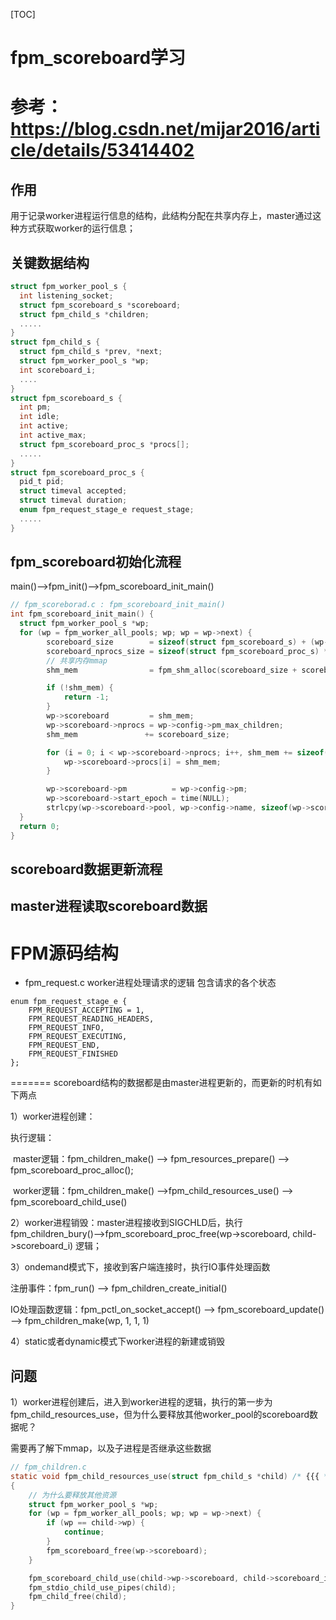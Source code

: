 [TOC]

# fpm_scoreboard学习

参考：https://blog.csdn.net/mijar2016/article/details/53414402
=======
## 作用

用于记录worker进程运行信息的结构，此结构分配在共享内存上，master通过这种方式获取worker的运行信息；

## 关键数据结构

```c
struct fpm_worker_pool_s {
  int listening_socket;
  struct fpm_scoreboard_s *scoreboard;
  struct fpm_child_s *children;
  .....
}
struct fpm_child_s {
  struct fpm_child_s *prev, *next;
  struct fpm_worker_pool_s *wp;
  int scoreboard_i;
  ....
}
struct fpm_scoreboard_s {
  int pm;
  int idle;
  int active;
  int active_max;
  struct fpm_scoreboard_proc_s *procs[];
  .....
}
struct fpm_scoreboard_proc_s {
  pid_t pid;
  struct timeval accepted;
  struct timeval duration;
  enum fpm_request_stage_e request_stage;
  .....
}
```


## fpm_scoreboard初始化流程

main()-->fpm_init()-->fpm_scoreboard_init_main()

```c
// fpm_scoreborad.c : fpm_scoreboard_init_main()
int fpm_scoreboard_init_main() {
  struct fpm_worker_pool_s *wp;
  for (wp = fpm_worker_all_pools; wp; wp = wp->next) {
        scoreboard_size        = sizeof(struct fpm_scoreboard_s) + (wp->config->pm_max_children) * sizeof(struct fpm_scoreboard_proc_s *);
		scoreboard_nprocs_size = sizeof(struct fpm_scoreboard_proc_s) * wp->config->pm_max_children;
        // 共享内存mmap
		shm_mem                = fpm_shm_alloc(scoreboard_size + scoreboard_nprocs_size);

		if (!shm_mem) {
			return -1;
		}
		wp->scoreboard         = shm_mem;
		wp->scoreboard->nprocs = wp->config->pm_max_children;
		shm_mem               += scoreboard_size;

		for (i = 0; i < wp->scoreboard->nprocs; i++, shm_mem += sizeof(struct fpm_scoreboard_proc_s)) {
			wp->scoreboard->procs[i] = shm_mem;
		}

		wp->scoreboard->pm          = wp->config->pm;
		wp->scoreboard->start_epoch = time(NULL);
		strlcpy(wp->scoreboard->pool, wp->config->name, sizeof(wp->scoreboard->pool));
  }
  return 0;
}
```


## scoreboard数据更新流程

## master进程读取scoreboard数据

# FPM源码结构
+ fpm_request.c
  worker进程处理请求的逻辑
  包含请求的各个状态
```
enum fpm_request_stage_e {
	FPM_REQUEST_ACCEPTING = 1,
	FPM_REQUEST_READING_HEADERS,
	FPM_REQUEST_INFO,
	FPM_REQUEST_EXECUTING,
	FPM_REQUEST_END,
	FPM_REQUEST_FINISHED
};
```
=======
scoreboard结构的数据都是由master进程更新的，而更新的时机有如下两点

1）worker进程创建：

   执行逻辑：

​     master逻辑：fpm_children_make() --> fpm_resources_prepare() --> fpm_scoreboard_proc_alloc();

​     worker逻辑：fpm_children_make() -->fpm_child_resources_use() --> fpm_scoreboard_child_use()

2）worker进程销毁：master进程接收到SIGCHLD后，执行fpm_children_bury()-->fpm_scoreboard_proc_free(wp->scoreboard, child->scoreboard_i) 逻辑；

3）ondemand模式下，接收到客户端连接时，执行IO事件处理函数

注册事件：fpm_run() --> fpm_children_create_initial() 

IO处理函数逻辑：fpm_pctl_on_socket_accept() --> fpm_scoreboard_update() --> fpm_children_make(wp, 1, 1, 1)

 4）static或者dynamic模式下worker进程的新建或销毁



## 问题

1）worker进程创建后，进入到worker进程的逻辑，执行的第一步为fpm_child_resources_use，但为什么要释放其他worker_pool的scoreboard数据呢？

需要再了解下mmap，以及子进程是否继承这些数据

```c
// fpm_children.c
static void fpm_child_resources_use(struct fpm_child_s *child) /* {{{ */
{
    // 为什么要释放其他资源
	struct fpm_worker_pool_s *wp;
	for (wp = fpm_worker_all_pools; wp; wp = wp->next) {
		if (wp == child->wp) {
			continue;
		}
		fpm_scoreboard_free(wp->scoreboard);
	}

	fpm_scoreboard_child_use(child->wp->scoreboard, child->scoreboard_i, getpid());
	fpm_stdio_child_use_pipes(child);
	fpm_child_free(child);
}

```




